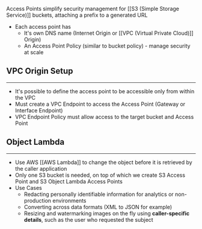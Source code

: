 Access Points simplify security management for [[S3 (Simple Storage Service)]] buckets, attaching a prefix to a generated URL

- Each access point has
	- It's own DNS name (Internet Origin or [[VPC (Virtual Private Cloud)]] Origin)
	- An Access Point Policy (similar to bucket policy) - manage security at scale

## VPC Origin Setup
---
- It's possible to define the access point to be accessible only from within the VPC
- Must create a VPC Endpoint to access the Access Point (Gateway or Interface Endpoint)
- VPC Endpoint Policy must allow access to the target bucket and Access Point

## Object Lambda
---
- Use AWS [[AWS Lambda]] to change the object before it is retrieved by the caller application
- Only one S3 bucket is needed, on top of which we create S3 Access Point and S3 Object Lambda Access Points
- Use Cases
	- Redacting personally identifiable information for analytics or non-production environments
	- Converting across data formats (XML to JSON for example)
	- Resizing and watermarking images on the fly using __caller-specific details__, such as the user who requested the subject